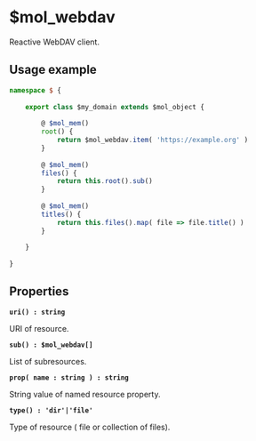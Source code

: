 # $mol_webdav

Reactive WebDAV client.

## Usage example

```typescript
namespace $ {
	
	export class $my_domain extends $mol_object {
		
		@ $mol_mem()
		root() {
			return $mol_webdav.item( 'https://example.org' )
		}
		
		@ $mol_mem()
		files() {
			return this.root().sub()
		}
		
		@ $mol_mem()
		titles() {
			return this.files().map( file => file.title() )
		}
		
	}
	
}
```

## Properties

**`uri() : string`**

URI of resource.

**`sub() : $mol_webdav[]`**

List of subresources.

**`prop( name : string ) : string`**

String value of named resource property. 

**`type() : 'dir'|'file'`**

Type of resource ( file or collection of files).
